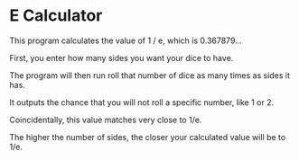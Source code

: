 # E Calculator

This program calculates the value of 1 / e, which is 0.367879...

First, you enter how many sides you want your dice to have.

The program will then run roll that number of dice as many times as sides it has.

It outputs the chance that you will not roll a specific number, like 1 or 2.

Coincidentally, this value matches very close to 1/e.

The higher the number of sides, the closer your calculated value will be to 1/e.